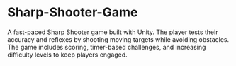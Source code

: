 # Sharp-Shooter-Game
A fast-paced Sharp Shooter game built with Unity. The player tests their accuracy and reflexes by shooting moving targets while avoiding obstacles. The game includes scoring, timer-based challenges, and increasing difficulty levels to keep players engaged.
